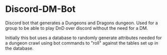 # Discord-DM-Bot
Discord bot that generates a Dungeons and Dragons dungeon. Used for a group to be able to play DnD over discord without the need for a DM.

Initially this bot uses a database to randomly generate attributes needed for a dungeon crawl using bot commands to "roll" against the tables set up in the database. 
